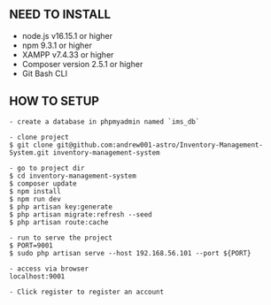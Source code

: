 ## NEED TO INSTALL
- node.js v16.15.1 or higher
- npm 9.3.1 or higher
- XAMPP v7.4.33 or higher
- Composer version 2.5.1 or higher
- Git Bash CLI


## HOW TO SETUP
```
- create a database in phpmyadmin named `ims_db`

- clone project
$ git clone git@github.com:andrew001-astro/Inventory-Management-System.git inventory-management-system

- go to project dir
$ cd inventory-management-system
$ composer update
$ npm install
$ npm run dev
$ php artisan key:generate
$ php artisan migrate:refresh --seed
$ php artisan route:cache

- run to serve the project
$ PORT=9001
$ sudo php artisan serve --host 192.168.56.101 --port ${PORT}

- access via browser
localhost:9001

- Click register to register an account

```